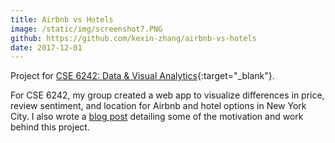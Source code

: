 ```yaml
---
title: Airbnb vs Hotels
image: /static/img/screenshot7.PNG
github: https://github.com/kexin-zhang/airbnb-vs-hotels
date: 2017-12-01
---
```

Project for [CSE 6242: Data & Visual Analytics](http://poloclub.gatech.edu/cse6242/2017fall/){:target="_blank"}.

For CSE 6242, my group created a web app to visualize differences in price, review sentiment, and location for Airbnb and hotel options in New York City. I also wrote a [blog post](/2017/12/23/airbnb-vs-hotels.html) detailing some of the motivation and work behind this project.